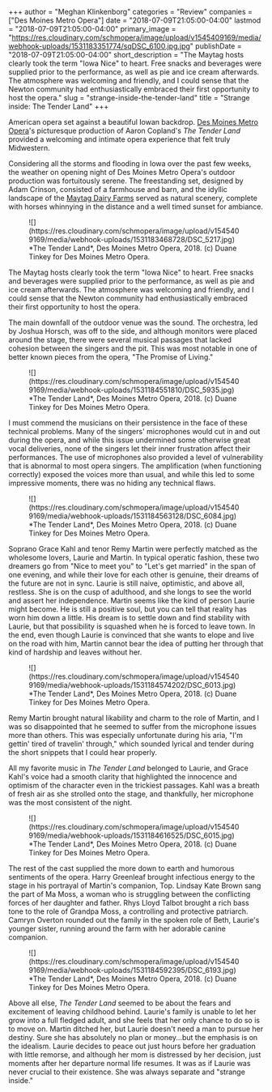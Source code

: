 +++
author = "Meghan Klinkenborg"
categories = "Review"
companies = ["Des Moines Metro Opera"]
date = "2018-07-09T21:05:00-04:00"
lastmod = "2018-07-09T21:05:00-04:00"
primary_image = "https://res.cloudinary.com/schmopera/image/upload/v1545409169/media/webhook-uploads/1531183351774/sqDSC_6100.jpg.jpg"
publishDate = "2018-07-09T21:05:00-04:00"
short_description = "The Maytag hosts clearly took the term &quot;Iowa Nice&quot; to heart. Free snacks and beverages were supplied prior to the performance, as well as pie and ice cream afterwards. The atmosphere was welcoming and friendly, and I could sense that the Newton community had enthusiastically embraced their first opportunity to host the opera."
slug = "strange-inside-the-tender-land"
title = "Strange inside: The Tender Land"
+++

American opera set against a beautiful Iowan backdrop. [Des Moines Metro Opera](/scene/companies/des-moines-metro-opera/)'s picturesque production of Aaron Copland's *The Tender Land* provided a welcoming and intimate opera experience that felt truly Midwestern.

Considering all the storms and flooding in Iowa over the past few weeks, the weather on opening night of Des Moines Metro Opera's outdoor production was fortuitously serene. The freestanding set, designed by Adam Crinson, consisted of a farmhouse and barn, and the idyllic landscape of the [Maytag Dairy Farms](http://www.maytagdairyfarms.com/) served as natural scenery, complete with horses whinnying in the distance and a well timed sunset for ambiance.

<figure data-type="image">
![](https://res.cloudinary.com/schmopera/image/upload/v1545409169/media/webhook-uploads/1531183468728/DSC_5217.jpg)
<figcaption>*The Tender Land*, Des Moines Metro Opera, 2018. (c) Duane Tinkey for Des Moines Metro Opera.</figcaption>
</figure>

The Maytag hosts clearly took the term "Iowa Nice" to heart. Free snacks and beverages were supplied prior to the performance, as well as pie and ice cream afterwards. The atmosphere was welcoming and friendly, and I could sense that the Newton community had enthusiastically embraced their first opportunity to host the opera.

The main downfall of the outdoor venue was the sound. The orchestra, led by Joshua Horsch, was off to the side, and although monitors were placed around the stage, there were several musical passages that lacked cohesion between the singers and the pit. This was most notable in one of better known pieces from the opera, "The Promise of Living."

<figure data-type="image">
![](https://res.cloudinary.com/schmopera/image/upload/v1545409169/media/webhook-uploads/1531184551810/DSC_5935.jpg)
<figcaption>*The Tender Land*, Des Moines Metro Opera, 2018. (c) Duane Tinkey for Des Moines Metro Opera.</figcaption>
</figure>

I must commend the musicians on their persistence in the face of these technical problems. Many of the singers' microphones would cut in and out during the opera, and while this issue undermined some otherwise great vocal deliveries, none of the singers let their inner frustration affect their performances. The use of microphones also provided a level of vulnerability that is abnormal to most opera singers. The amplification (when functioning correctly) exposed the voices more than usual, and while this led to some impressive moments, there was no hiding any technical flaws.

<figure data-type="image">
![](https://res.cloudinary.com/schmopera/image/upload/v1545409169/media/webhook-uploads/1531184563128/DSC_6084.jpg)
<figcaption>*The Tender Land*, Des Moines Metro Opera, 2018. (c) Duane Tinkey for Des Moines Metro Opera.</figcaption>
</figure>

Soprano Grace Kahl and tenor Remy Martin were perfectly matched as the wholesome lovers, Laurie and Martin. In typical operatic fashion, these two dreamers go from "Nice to meet you" to "Let's get married" in the span of one evening, and while their love for each other is genuine, their dreams of the future are not in sync. Laurie is still naive, optimistic, and above all, restless. She is on the cusp of adulthood, and she longs to see the world and assert her independence. Martin seems like the kind of person Laurie might become. He is still a positive soul, but you can tell that reality has worn him down a little. His dream is to settle down and find stability with Laurie, but that possibility is squashed when he is forced to leave town. In the end, even though Laurie is convinced that she wants to elope and live on the road with him, Martin cannot bear the idea of putting her through that kind of hardship and leaves without her.

<figure data-type="image">
![](https://res.cloudinary.com/schmopera/image/upload/v1545409169/media/webhook-uploads/1531184574202/DSC_6013.jpg)
<figcaption>*The Tender Land*, Des Moines Metro Opera, 2018. (c) Duane Tinkey for Des Moines Metro Opera.</figcaption>
</figure>

Remy Martin brought natural likability and charm to the role of Martin, and I was so disappointed that he seemed to suffer from the microphone issues more than others. This was especially unfortunate during his aria, "I'm gettin' tired of travelin' through," which sounded lyrical and tender during the short snippets that I could hear properly.

All my favorite music in *The Tender Land* belonged to Laurie, and Grace Kahl's voice had a smooth clarity that highlighted the innocence and optimism of the character even in the trickiest passages. Kahl was a breath of fresh air as she strolled onto the stage, and thankfully, her microphone was the most consistent of the night.

<figure data-type="image">
![](https://res.cloudinary.com/schmopera/image/upload/v1545409169/media/webhook-uploads/1531184616525/DSC_6015.jpg)
<figcaption>*The Tender Land*, Des Moines Metro Opera, 2018. (c) Duane Tinkey for Des Moines Metro Opera.</figcaption>
</figure>

The rest of the cast supplied the more down to earth and humorous sentiments of the opera. Harry Greenleaf brought infectious energy to the stage in his portrayal of Martin's companion, Top. Lindsay Kate Brown sang the part of Ma Moss, a woman who is struggling between the conflicting forces of her daughter and father. Rhys Lloyd Talbot brought a rich bass tone to the role of Grandpa Moss, a controlling and protective patriarch. Camryn Overton rounded out the family in the spoken role of Beth, Laurie's younger sister, running around the farm with her adorable canine companion.

<figure data-type="image">
![](https://res.cloudinary.com/schmopera/image/upload/v1545409169/media/webhook-uploads/1531184592395/DSC_6193.jpg)
<figcaption>*The Tender Land*, Des Moines Metro Opera, 2018. (c) Duane Tinkey for Des Moines Metro Opera.</figcaption>
</figure>

Above all else, *The Tender Land* seemed to be about the fears and excitement of leaving childhood behind. Laurie's family is unable to let her grow into a full fledged adult, and she feels that her only chance to do so is to move on. Martin ditched her, but Laurie doesn't need a man to pursue her destiny. Sure she has absolutely no plan or money...but the emphasis is on the idealism. Laurie decides to peace out just hours before her graduation with little remorse, and although her mom is distressed by her decision, just moments after her departure normal life resumes. It was as if Laurie was never crucial to their existence. She was always separate and "strange inside."
